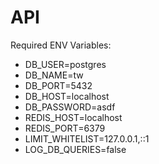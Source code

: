 # API

Required ENV Variables:

- DB_USER=postgres
- DB_NAME=tw
- DB_PORT=5432
- DB_HOST=localhost
- DB_PASSWORD=asdf
- REDIS_HOST=localhost
- REDIS_PORT=6379
- LIMIT_WHITELIST=127.0.0.1,::1
- LOG_DB_QUERIES=false
